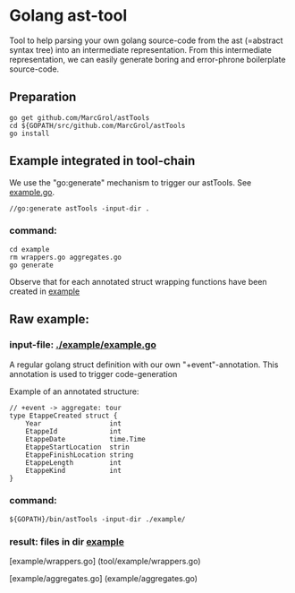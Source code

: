 # Golang ast-tool

Tool to help parsing your own golang source-code from the ast (=abstract syntax tree) into an intermediate representation.
From this intermediate representation, we can easily generate boring and error-phrone boilerplate source-code.

## Preparation
    go get github.com/MarcGrol/astTools
    cd ${GOPATH/src/github.com/MarcGrol/astTools
    go install


## Example integrated in tool-chain

We use the "go:generate" mechanism to trigger our astTools. See [example.go](./example/example.go).

    //go:generate astTools -input-dir .

### command:
    cd example
    rm wrappers.go aggregates.go
    go generate

Observe that for each annotated struct wrapping functions have been created in [example]( example/)


## Raw example:

### input-file: [./example/example.go](./example/example.go)
A regular golang struct definition with our own "+event"-annotation. 
This annotation is used to trigger code-generation

Example of an annotated structure:

    // +event -> aggregate: tour
    type EtappeCreated struct {
	    Year                 int
	    EtappeId             int
	    EtappeDate           time.Time
	    EtappeStartLocation  strin
	    EtappeFinishLocation string
	    EtappeLength         int
	    EtappeKind           int
    }

### command:
    ${GOPATH}/bin/astTools -input-dir ./example/

### result: files in dir [example]( example/)
[example/wrappers.go]  (tool/example/wrappers.go)

[example/aggregates.go]  (example/aggregates.go)
